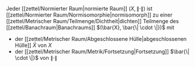 Jeder [[zettel/Normierter Raum|normierte Raum]] $(X, \| \cdot \|)$ ist [[zettel/Normierter Raum/Normisomorphie|normisomorph]] zu einer [[zettel/Metrischer Raum/Teilmenge/Dichtheit|dichten]] Teilmenge des [[zettel/Banachraum|Banachraums]] $(\bar{X}, \bar{\| \cdot \|})$ mit
- der [[zettel/Metrischer Raum/Abgeschlossene Hülle|abgeschlossenen Hülle]] $\bar{X}$ von $X$
- der [[zettel/Metrischer Raum/Metrik/Fortsetzung|Fortsetzung]] $\bar{\| \cdot \|}$ von $\| \cdot \|$